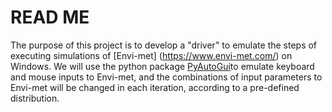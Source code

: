 # READ ME

The purpose of this project is to develop a "driver" to emulate the steps of executing simulations of [Envi-met] (https://www.envi-met.com/) on Windows. We will use the python package [PyAutoGui](https://pyautogui.readthedocs.io/en/latest/)to emulate keyboard and mouse inputs to Envi-met, and the combinations of input parameters to Envi-met will be changed in each iteration, according to a pre-defined distribution. 
